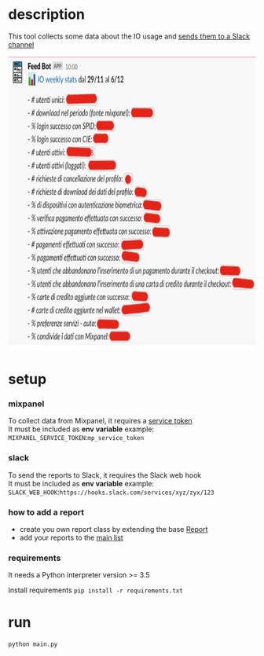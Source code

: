 # description
This tool collects some data about the IO usage and [sends them to a Slack channel](https://pagopaspa.slack.com/archives/CQVJ1JES2/p1638780664485600)

<img src="img/report.jpg" height="600" />

# setup
### mixpanel
To collect data from Mixpanel, it requires a [service token](https://eu.mixpanel.com/report/2460815/settings/#project/2460815/serviceaccounts)
<br/>It must be included as **env variable**
example:<br/>
`MIXPANEL_SERVICE_TOKEN`:`mp_service_token`

### slack
To send the reports to Slack, it requires the Slack web hook
<br/>It must be included as **env variable**
example:<br/>
`SLACK_WEB_HOOK`:`https://hooks.slack.com/services/xyz/zyx/123`

### how to add a report
- create you own report class by extending the base [Report](src/models/report.py)
- add your reports to the [main list](src/main.py) 

### requirements
It needs a Python interpreter version >= 3.5

Install requirements
`pip install -r requirements.txt`

# run
`python main.py`